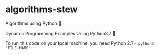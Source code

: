# algorithms-stew
Algorithms using Python 🐍

Dynamic Programming Examples Using Python3.7 🐍

To run this code on your local machine, you need Python 2.7+
<code>python3 "FILE-NAME"</code>
